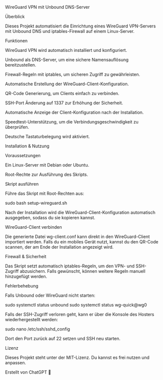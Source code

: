 WireGuard VPN mit Unbound DNS-Server

Überblick

Dieses Projekt automatisiert die Einrichtung eines WireGuard VPN-Servers mit Unbound DNS und iptables-Firewall auf einem Linux-Server.

Funktionen

WireGuard VPN wird automatisch installiert und konfiguriert.

Unbound als DNS-Server, um eine sichere Namensauflösung bereitzustellen.

Firewall-Regeln mit iptables, um sicheren Zugriff zu gewährleisten.

Automatische Erstellung der WireGuard-Client-Konfiguration.

QR-Code Generierung, um Clients einfach zu verbinden.

SSH-Port Änderung auf 1337 zur Erhöhung der Sicherheit.

Automatische Anzeige der Client-Konfiguration nach der Installation.

Speedtest-Unterstützung, um die Verbindungsgeschwindigkeit zu überprüfen.

Deutsche Tastaturbelegung wird aktiviert.

Installation & Nutzung

Voraussetzungen

Ein Linux-Server mit Debian oder Ubuntu.

Root-Rechte zur Ausführung des Skripts.

Skript ausführen

Führe das Skript mit Root-Rechten aus:

sudo bash setup-wireguard.sh

Nach der Installation wird die WireGuard-Client-Konfiguration automatisch ausgegeben, sodass du sie kopieren kannst.

WireGuard-Client verbinden

Die generierte Datei wg-client.conf kann direkt in den WireGuard-Client importiert werden.
Falls du ein mobiles Gerät nutzt, kannst du den QR-Code scannen, der am Ende der Installation angezeigt wird.

Firewall & Sicherheit

Das Skript setzt automatisch iptables-Regeln, um den VPN- und SSH-Zugriff abzusichern. Falls gewünscht, können weitere Regeln manuell hinzugefügt werden.

Fehlerbehebung

Falls Unbound oder WireGuard nicht starten:

sudo systemctl status unbound
sudo systemctl status wg-quick@wg0

Falls der SSH-Zugriff verloren geht, kann er über die Konsole des Hosters wiederhergestellt werden:

sudo nano /etc/ssh/sshd_config

Dort den Port zurück auf 22 setzen und SSH neu starten.

Lizenz

Dieses Projekt steht unter der MIT-Lizenz. Du kannst es frei nutzen und anpassen.

Erstellt von ChatGPT 🚀


